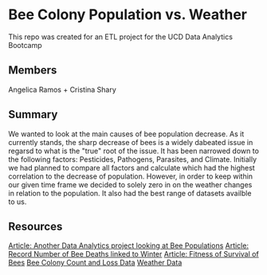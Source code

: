 # Bee Colony Population vs. Weather

This repo was created for an ETL project for the UCD Data Analytics Bootcamp

## Members
Angelica Ramos + Cristina Shary

## Summary
We wanted to look at the main causes of bee population decrease. As it currently stands, the sharp decrease of bees is a widely dabeated issue in regarsd to what is the "true" root of the issue. It has been narrowed down to the following factors: Pesticides, Pathogens, Parasites, and Climate. Initially we had planned to compare all factors and calculate which had the highest correlation to the decrease of population. However, in order to keep within our given time frame we decided to solely zero in on the weather changes in relation to the population. It also had the best range of datasets availble to us.

## Resources
[Article: Another Data Analytics project looking at Bee Populations](https://towardsdatascience.com/whats-buzzing-with-the-bees-99f9be0bc4c6)
[Article: Record Number of Bee Deaths linked to Winter](https://www.npr.org/sections/thesalt/2019/06/19/733761393/more-bad-buzz-for-bees-record-numbers-of-honey-bee-colonies-died-last-winter)
[Article: Fitness of Survival of Bees](https://www.sciencedirect.com/science/article/abs/pii/S0167880919302105)
[Bee Colony Count and Loss Data](https://data.world/finley/bee-colony-statistical-data-from-1987-2017)
[Weather Data](https://data.giss.nasa.gov/gistemp/tabledata_v4/NH.Ts+dSST.txt)